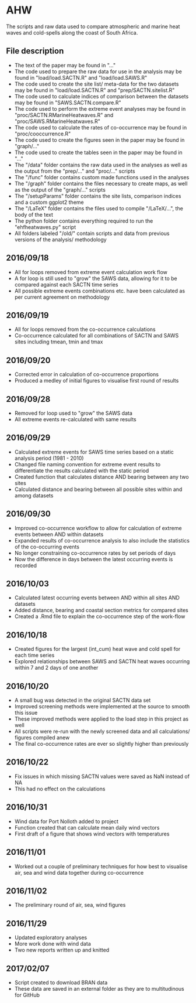 # AHW
The scripts and raw data used to compare atmospheric and marine heat waves and cold-spells along the coast of South Africa.

## File description
* The text of the paper may be found in "..."
* The code used to prepare the raw data for use in the analysis may be found in "load/load.SACTN.R" and "load/load.SAWS.R"
* The code used to create the site list/ meta-data for the two datasets may be found in "load/load.SACTN.R" and "prep/SACTN.sitelist.R"
* The code used to calculate indices of comparison between the datasets may be found in "SAWS.SACTN.compare.R"
* The code used to perform the extreme event analyses may be found in "proc/SACTN.RMarineHeatwaves.R" and "proc/SAWS.RMarineHeatwaves.R"
* The code used to calculate the rates of co-occurrence may be found in "proc/cooccurrence.R"
* The code used to create the figures seen in the paper may be found in "graph/..."
* The code used to create the tables seen in the paper may be found in "..."
* The "/data" folder contains the raw data used in the analyses as well as the output from the "prep/..." and "proc/..." scripts
* The "/func" folder contains custom made functions used in the analyses
* The "/graph" folder contains the files necessary to create maps, as well as the output of the "graph/..." scripts
* The "/setupParams" folder contains the site lists, comparison indices and a custom ggplot2 theme
* The "/LaTeX" folder contains the files used to compile "/LaTeX/...", the body of the text
* The python folder contains everything required to run the "ehfheatwaves.py" script
* All folders labeled "/old/" contain scripts and data from previous versions of the analysis/ methodology

## 2016/09/18
* All for loops removed from extreme event calculation work flow
* A for loop is still used to "grow" the SAWS data, allowing for it to be compared against each SACTN time series
* All possible extreme events combinations etc. have been calculated as per current agreement on methodology

## 2016/09/19
* All for loops removed from the co-occurrence calculations
* Co-occurrence calculated for all combinations of SACTN and SAWS sites including tmean, tmin and tmax

## 2016/09/20
* Corrected error in calculation of co-occurrence proportions
* Produced a medley of initial figures to visualise first round of results

## 2016/09/28
* Removed for loop used to "grow" the SAWS data
* All extreme events re-calculated with same results

## 2016/09/29
* Calculated extreme events for SAWS time series based on a static analysis period (1981 - 2010)
* Changed file naming convention for extreme event results to differentiate the results calculated with the static period
* Created function that calculates distance AND bearing between any two sites
* Calculated distance and bearing between all possible sites within and among datasets

## 2016/09/30
* Improved co-occurrence workflow to allow for calculation of extreme events between AND within datasets
* Expanded results of co-occurrence analysis to also include the statistics of the co-occurring events
* No longer constraining co-occurrence rates by set periods of days
* Now the difference in days between the latest occurring events is recorded

## 2016/10/03
* Calculated latest occurring events between AND within all sites AND datasets
* Added distance, bearing and coastal section metrics for compared sites
* Created a .Rmd file to explain the co-occurrence step of the work-flow

## 2016/10/18
* Created figures for the largest (int_cum) heat wave and cold spell for each time series
* Explored relationships between SAWS and SACTN heat waves occurring within 7 and 2 days of one another

## 2016/10/20
* A small bug was detected in the original SACTN data set
* Improved screening methods were implemented at the source to smooth this issue
* These improved methods were applied to the load step in this project as well
* All scripts were re-run with the newly screened data and all calculations/ figures compiled anew
* The final co-occurrence rates are ever so slightly higher than previously

## 2016/10/22
* Fix issues in which missing SACTN values were saved as NaN instead of NA
* This had no effect on the calculations

## 2016/10/31
* Wind data for Port Nolloth added to project
* Function created that can calculate mean daily wind vectors
* First draft of a figure that shows wind vectors with temperatures

## 2016/11/01
* Worked out a couple of preliminary techniques for how best to visualise air, sea and wind data together during co-occurrence

## 2016/11/02
* The preliminary round of air, sea, wind figures

## 2016/11/29
* Updated exploratory analyses
* More work done with wind data
* Two new reports written up and knitted

## 2017/02/07
* Script created to download BRAN data
* These data are saved in an external folder as they are to multitudinous for GitHub
